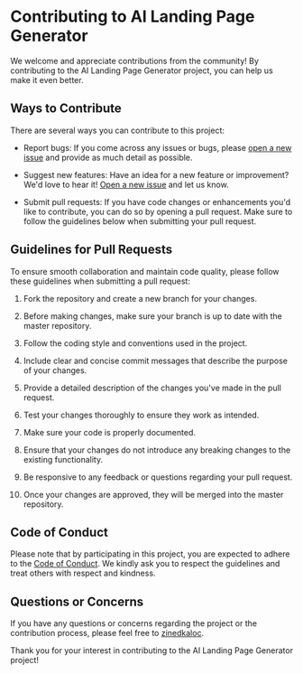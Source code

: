 # Contributing to AI Landing Page Generator

We welcome and appreciate contributions from the community! By contributing to the AI Landing Page Generator project, you can help us make it even better.

## Ways to Contribute

There are several ways you can contribute to this project:

- Report bugs: If you come across any issues or bugs, please [open a new issue](https://github.com/zinedkaloc/ai-page/issues) and provide as much detail as possible.

- Suggest new features: Have an idea for a new feature or improvement? We'd love to hear it! [Open a new issue](https://github.com/zinedkaloc/ai-page/issues) and let us know.

- Submit pull requests: If you have code changes or enhancements you'd like to contribute, you can do so by opening a pull request. Make sure to follow the guidelines below when submitting your pull request.

## Guidelines for Pull Requests

To ensure smooth collaboration and maintain code quality, please follow these guidelines when submitting a pull request:

1. Fork the repository and create a new branch for your changes.

2. Before making changes, make sure your branch is up to date with the master repository.

3. Follow the coding style and conventions used in the project.

4. Include clear and concise commit messages that describe the purpose of your changes.

5. Provide a detailed description of the changes you've made in the pull request.

6. Test your changes thoroughly to ensure they work as intended.

7. Make sure your code is properly documented.

8. Ensure that your changes do not introduce any breaking changes to the existing functionality.

9. Be responsive to any feedback or questions regarding your pull request.

10. Once your changes are approved, they will be merged into the master repository.

## Code of Conduct

Please note that by participating in this project, you are expected to adhere to the [Code of Conduct](CODE_OF_CONDUCT.md). We kindly ask you to respect the guidelines and treat others with respect and kindness.

## Questions or Concerns

If you have any questions or concerns regarding the project or the contribution process, please feel free to [zinedkaloc](https://twitter.com/zinedkaloc).

Thank you for your interest in contributing to the AI Landing Page Generator project!
